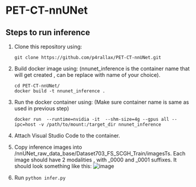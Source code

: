 # PET-CT-nnUNet

## Steps to run inference

1. Clone this repository using:
     ```
     git clone https://github.com/p4rallax/PET-CT-nnUNet.git
     ```
     
2. Build docker image using: (nnunet_inference is the container name that will get created , can be replace with name of your choice).
     ```
     cd PET-CT-nnUNet/
   docker build -t nnunet_inference .
      ```
3. Run the docker container using: (Make sure container name is same as used in previous step)
     ```
   docker run  --runtime=nvidia -it  --shm-size=4g --gpus all --ipc=host -v /path/to/mount:/target_dir nnunet_inference
     ```
4. Attach Visual Studio Code to the container.
5. Copy inference images into /nnUNet_raw_data_base/Dataset703_FS_SCGH_Train/imagesTs. Each image should have 2 modalities , with _0000 and _0001 suffixes. It should look something like this:
   ![image](https://github.com/user-attachments/assets/1f14163a-6138-42f1-83d1-8b1221d72fc1)
7. Run ```python infer.py```


   
   

